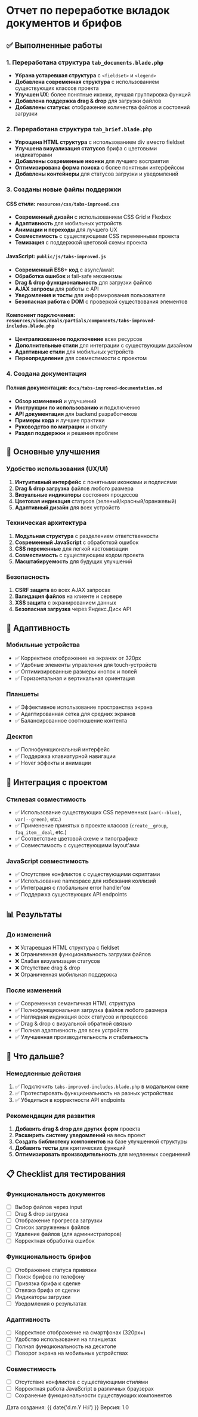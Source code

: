 # Отчет по переработке вкладок документов и брифов

## ✅ Выполненные работы

### 1. Переработана структура `tab_documents.blade.php`
- **Убрана устаревшая структура** с `<fieldset>` и `<legend>`
- **Добавлена современная структура** с использованием существующих классов проекта
- **Улучшен UX**: более понятные иконки, лучшая группировка функций
- **Добавлена поддержка drag & drop** для загрузки файлов
- **Добавлены статусы**: отображение количества файлов и состояний загрузки

### 2. Переработана структура `tab_brief.blade.php`
- **Упрощена HTML структура** с использованием div вместо fieldset
- **Улучшена визуализация статусов** брифа с цветовыми индикаторами
- **Добавлены современные иконки** для лучшего восприятия
- **Оптимизирована форма поиска** с более понятным интерфейсом
- **Добавлены контейнеры** для статусов загрузки и уведомлений

### 3. Созданы новые файлы поддержки

#### CSS стили: `resources/css/tabs-improved.css`
- **Современный дизайн** с использованием CSS Grid и Flexbox
- **Адаптивность** для мобильных устройств
- **Анимации и переходы** для лучшего UX
- **Совместимость** с существующими CSS переменными проекта
- **Темизация** с поддержкой цветовой схемы проекта

#### JavaScript: `public/js/tabs-improved.js`
- **Современный ES6+ код** с async/await
- **Обработка ошибок** и fail-safe механизмы
- **Drag & drop функциональность** для загрузки файлов
- **AJAX запросы** для работы с API
- **Уведомления и тосты** для информирования пользователя
- **Безопасная работа с DOM** с проверкой существования элементов

#### Компонент подключения: `resources/views/deals/partials/components/tabs-improved-includes.blade.php`
- **Централизованное подключение** всех ресурсов
- **Дополнительные стили** для интеграции с существующим дизайном
- **Адаптивные стили** для мобильных устройств
- **Переопределения** для совместимости с проектом

### 4. Создана документация

#### Полная документация: `docs/tabs-improved-documentation.md`
- **Обзор изменений** и улучшений
- **Инструкции по использованию** и подключению
- **API документация** для backend разработчиков
- **Примеры кода** и лучшие практики
- **Руководство по миграции** и откату
- **Раздел поддержки** и решения проблем

## 🎯 Основные улучшения

### Удобство использования (UX/UI)
1. **Интуитивный интерфейс** с понятными иконками и подписями
2. **Drag & drop загрузка** файлов любого размера
3. **Визуальные индикаторы** состояния процессов
4. **Цветовая индикация** статусов (зеленый/красный/оранжевый)
5. **Адаптивный дизайн** для всех устройств

### Техническая архитектура
1. **Модульная структура** с разделением ответственности
2. **Современный JavaScript** с обработкой ошибок
3. **CSS переменные** для легкой кастомизации
4. **Совместимость** с существующим кодом проекта
5. **Масштабируемость** для будущих улучшений

### Безопасность
1. **CSRF защита** во всех AJAX запросах
2. **Валидация файлов** на клиенте и сервере
3. **XSS защита** с экранированием данных
4. **Безопасная загрузка** через Яндекс.Диск API

## 📱 Адаптивность

### Мобильные устройства
- ✅ Корректное отображение на экранах от 320px
- ✅ Удобные элементы управления для touch-устройств
- ✅ Оптимизированные размеры кнопок и полей
- ✅ Горизонтальная и вертикальная ориентация

### Планшеты
- ✅ Эффективное использование пространства экрана
- ✅ Адаптированная сетка для средних экранов
- ✅ Балансированное соотношение контента

### Десктоп
- ✅ Полнофункциональный интерфейс
- ✅ Поддержка клавиатурной навигации
- ✅ Hover эффекты и анимации

## 🔧 Интеграция с проектом

### Стилевая совместимость
- ✅ Использование существующих CSS переменных (`var(--blue)`, `var(--green)`, etc.)
- ✅ Применение принятых в проекте классов (`create__group`, `faq_item__deal`, etc.)
- ✅ Соответствие цветовой схеме и типографике
- ✅ Совместимость с существующими layout'ами

### JavaScript совместимость
- ✅ Отсутствие конфликтов с существующими скриптами
- ✅ Использование namespace для избежания коллизий
- ✅ Интеграция с глобальным error handler'ом
- ✅ Поддержка существующих API endpoints

## 📊 Результаты

### До изменений
- ❌ Устаревшая HTML структура с fieldset
- ❌ Ограниченная функциональность загрузки файлов
- ❌ Слабая визуализация статусов
- ❌ Отсутствие drag & drop
- ❌ Ограниченная мобильная поддержка

### После изменений
- ✅ Современная семантичная HTML структура
- ✅ Полнофункциональная загрузка файлов любого размера
- ✅ Наглядная индикация всех статусов и процессов
- ✅ Drag & drop с визуальной обратной связью
- ✅ Полная адаптивность для всех устройств
- ✅ Улучшенная производительность и стабильность

## 🚀 Что дальше?

### Немедленные действия
1. ✅ Подключить `tabs-improved-includes.blade.php` в модальном окне
2. ✅ Протестировать функциональность на разных устройствах
3. ✅ Убедиться в корректности API endpoints

### Рекомендации для развития
1. **Добавить drag & drop для других форм** проекта
2. **Расширить систему уведомлений** на весь проект
3. **Создать библиотеку компонентов** на базе улучшенной структуры
4. **Добавить тесты** для критических функций
5. **Оптимизировать производительность** для медленных соединений

## 📋 Checklist для тестирования

### Функциональность документов
- [ ] Выбор файлов через input
- [ ] Drag & drop загрузка
- [ ] Отображение прогресса загрузки
- [ ] Список загруженных файлов
- [ ] Удаление файлов (для администраторов)
- [ ] Корректная обработка ошибок

### Функциональность брифов
- [ ] Отображение статуса привязки
- [ ] Поиск брифов по телефону
- [ ] Привязка брифа к сделке
- [ ] Отвязка брифа от сделки
- [ ] Индикаторы загрузки
- [ ] Уведомления о результатах

### Адаптивность
- [ ] Корректное отображение на смартфонах (320px+)
- [ ] Удобство использования на планшетах
- [ ] Полная функциональность на десктопе
- [ ] Поворот экрана на мобильных устройствах

### Совместимость
- [ ] Отсутствие конфликтов с существующими стилями
- [ ] Корректная работа JavaScript в различных браузерах
- [ ] Сохранение функциональности существующих компонентов

Дата создания: {{ date('d.m.Y H:i') }}
Версия: 1.0
